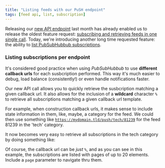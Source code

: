 ```yaml
---
title: "Listing feeds with our PuSH endpoint"
tags: [feed api, list, subscription]
---
```


Releasing our [new API endpoint](/push-endpoint/) last month has already enabled us to release the oldest feature request: [subscribing and retrieving feeds in one single call](/subscribe-retrieve/). Today, we're introducing another long time requested feature: the ability to [list PubSubHubbub subscriptions](http://documentation.superfeedr.com/subscribers.html#listingfeedswithpubsubhubbub).

### Listing subscriptions per endpoint

It's considered good practice when using *PubSubHubbub* to use **different callback urls** for each susbcription performed. This way it's much easier to debug, load balance (consistently!) or even handle notifications faster.

Our new API call allows you to quickly retrieve the susbcription matching a given callback url. It also allows for the inclusion of a **wildcard** character <code>%</code> to retrieve all subscriptions matching a given callback url template.

For example, when construction callback urls, it makes sense to include state information in them, like, maybe, a category for the feed. We could then use something like <code>https://mydomain.tld/push/tech/81239</code> for the feed 81239 in the 'tech' category.

It now becomes very easy to retrieve all subscriptions in the tech category by doing something like:

<script src="https://gist.github.com/julien51/7751088.js">
</script>

Of course, the callback url can be *just* <code>%</code>, and as you can see in this example, the subscriptions are listed with pages of up to 20 elements. Include a <code>page</code> parameter to navigate thru them.


